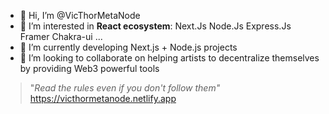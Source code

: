 - 👋 Hi, I’m @VicThorMetaNode
- 👀 I’m interested in **React ecosystem**: Next.Js Node.Js Express.Js Framer Chakra-ui ...
- 🌱 I’m currently developing Next.js + Node.js projects
- 💞️ I’m looking to collaborate on helping artists to decentralize themselves by providing Web3 powerful tools
> "*Read the rules even if you don't follow them"*
https://victhormetanode.netlify.app
